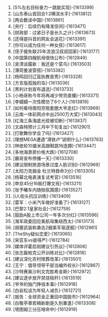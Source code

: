
1. [5%左右目标奋力一跳能实现]-[1613399]
1. [山东泰山首回合1:2横滨水手]-[1613812]
1. [两会数读中国]-[1613861]
1. [央行：后续仍有降准空间]-[1613471]
1. [财政部：过紧日子是长久之计]-[1613673]
1. [还得是抖音的网友会送花]-[1613391]
1. [你可以成为任何一种女孩]-[1613617]
1. [侄子接失联25年流浪汉叔叔回家]-[1613177]
1. [中国第四艘航母很快公布]-[1612849]
1. [吴清谈履新：我还是个菜鸟]-[1613503]
1. [薄荷曼波穿搭]-[1613382]
1. [杨鸣回归辽篮执教首秀]-[1613328]
1. [方言版孤独的岛]-[1613036]
1. [黑利计划宣布退选]-[1613733]
1. [小杨哥称今年将再减少带货直播]-[1613371]
1. [李蠕蠕一次性模仿了6个人]-[1613819]
1. [如何看待南阳空瓶套圈大爷走红]-[1613869]
1. [云南一体彩网点中出2500万大奖]-[1613043]
1. [红海三条海底光缆被切断]-[1613837]
1. [文森特预计三月中下旬复出]-[1612901]
1. [打歌舞你学会了吗]-[1613427]
1. [理想MEGA遭遇“滑铁卢”说明什么]-[1613763]
1. [林依轮10厘米高跟鞋跳16连蹲]-[1613447]
1. [多地海景房价格大跌]-[1612708]
1. [霸哥宣布停播一天]-[1613330]
1. [建议限制旅游场景过度人脸识别]-[1612969]
1. [太阳力克掘金 杜兰特救命3分]-[1613305]
1. [杨幂北电表演复试考官]-[1613516]
1. [申京45分16板打爆文班]-[1613211]
1. [张予曦车内随拍氛围感]-[1613527]
1. [i人街头抗压训练]-[1613409]
1. [雷军：小米汽车做好准备了]-[1613127]
1. [巴黎2:1皇家社会]-[1612759]
1. [鼓励A股上市公司一年多次分红]-[1613596]
1. [海军政委回应美航母集结西太]-[1613173]
1. [胡塞武装称袭击2艘美军驱逐舰]-[1612961]
1. [TheShy疑似恋爱]-[1613065]
1. [宋亚东vs彼得严]-[1612784]
1. [媒体评霍启刚建议引热议]-[1612806]
1. [张志磊帕克公开训练对比]-[1612818]
1. [建议深化农村殡葬改革]-[1613501]
1. [王宁：倡导领导干部当编外校长]-[1612867]
1. [沙特赛奥沙利文完胜希金斯]-[1612972]
1. [建议逐步放开禁烧秸秆]-[1613519]
1. [爷爷的独门挣钱本事]-[1612918]
1. [白岩松谈为年轻人减负]-[1612721]
1. [报告：全球资金正重回中国股市]-[1612964]
1. [白敬亭章若楠新剧是久别重逢]-[1613308]
1. [塔图姆三分压哨命中]-[1612919]